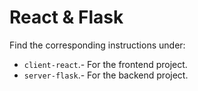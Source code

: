 # React & Flask

Find the corresponding instructions under:

- `client-react`.- For the frontend project.
- `server-flask`.- For the backend project.